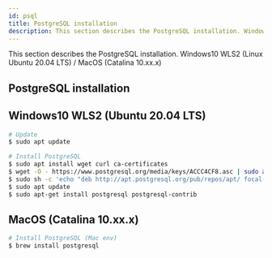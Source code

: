 ```yaml
---
id: psql
title: PostgreSQL installation
description: This section describes the PostgreSQL installation. Windows10 WLS2 (Linux Ubuntu 20.04 LTS) / MacOS (Catalina 10.xx.x)
---
```


This section describes the PostgreSQL installation. Windows10 WLS2 (Linux Ubuntu 20.04 LTS) / MacOS (Catalina 10.xx.x)

## PostgreSQL installation

## Windows10 WLS2 (Ubuntu 20.04 LTS)

```bash
# Update
$ sudo apt update

# Install PostgreSQL
$ sudo apt install wget curl ca-certificates
$ wget -O - https://www.postgresql.org/media/keys/ACCC4CF8.asc | sudo apt-key add -
$ sudo sh -c 'echo "deb http://apt.postgresql.org/pub/repos/apt/ focal-pgdg main" >> /etc/apt/sources.list.d/pgdg.list'
$ sudo apt update
$ sudo apt-get install postgresql postgresql-contrib
```

## MacOS (Catalina 10.xx.x)

```bash
# Install PostgreSQL (Mac env)
$ brew install postgresql
```
